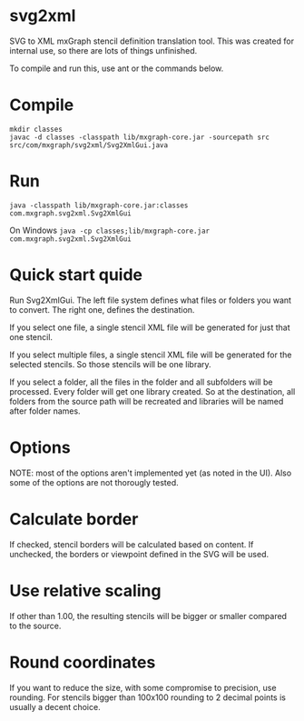 svg2xml
=======

SVG to XML mxGraph stencil definition translation tool. This was created for internal use, so there are lots of things unfinished.

To compile and run this, use ant or the commands below.

Compile
=======

```
mkdir classes
javac -d classes -classpath lib/mxgraph-core.jar -sourcepath src src/com/mxgraph/svg2xml/Svg2XmlGui.java
```

Run
===

`java -classpath lib/mxgraph-core.jar:classes com.mxgraph.svg2xml.Svg2XmlGui`

On Windows 
`java -cp classes;lib/mxgraph-core.jar com.mxgraph.svg2xml.Svg2XmlGui`


Quick start quide
=================

Run Svg2XmlGui. The left file system defines what files or folders you want to convert. The right one, defines the destination.

If you select one file, a single stencil XML file will be generated for just that one stencil. 

If you select multiple files, a single stencil XML file will be generated for the selected stencils. So those stencils will be one library.

If you select a folder, all the files in the folder and all subfolders will be processed. Every folder will get one library created. So at the destination, all folders from the source path will be recreated and libraries will be named after folder names.

Options
=======

NOTE: most of the options aren't implemented yet (as noted in the UI). Also some of the options are not thorougly tested.

Calculate border
================

If checked, stencil borders will be calculated based on content. If unchecked, the borders or viewpoint defined in the SVG will be used.

Use relative scaling
====================

If other than 1.00, the resulting stencils will be bigger or smaller compared to the source.

Round coordinates
=================

If you want to reduce the size, with some compromise to precision, use rounding. For stencils bigger than 100x100 rounding to 2 decimal points is usually a decent choice.
